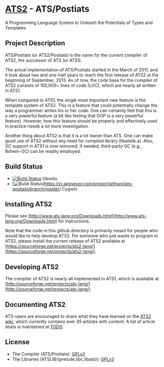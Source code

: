 # [ATS2](http://www.ats-lang.org/) - ATS/Postiats

A Programming Language System to Unleash the Potentials of Types and Templates

## Project Description

ATS/Postiats (or ATS2/Postiats) is the name for the current compiler of
ATS2, the successor of ATS (or ATS1).

The actual implementation of ATS/Postiats started in the March of 2011, and
it took about two and one-half years to reach the first release of ATS2 at
the beginning of September, 2013. As of now, the code base for the compiler
of ATS2 consists of 150,000+ lines of code (LOC), which are nearly all
written in ATS1.

When compared to ATS1, the single most important new feature is the
template system of ATS2. This is a feature that could potentially change
the way a programmer writes his or her code. One can certainly feel that
this is a very powerful feature (a bit like feeling that OOP is a very
powerful feature). However, how this feature should be properly and
effectively used in practice needs a lot more investigation.

Another thing about ATS2 is that it is a lot leaner than ATS. One can make
good use of ATS2 without any need for compiled library (libatslib.a). Also,
GC support in ATS1 is now removed; if needed, third-party GC (e.g.,
Bohem-GC) can be readily employed.

## Build Status

* [![Build Status](https://travis-ci.org/githwxi/ATS-Postiats.svg?branch=master)](https://travis-ci.org/githwxi/ATS-Postiats) Ubuntu
* [![Build Status](https://ci.appveyor.com/api/projects/status/github/githwxi/ats-postiats?branch=master&svg=true)(https://ci.appveyor.com/project/githwxi/ats-postiats/branch/master) Cygwin

## Installing ATS2

Please see
[http://www.ats-lang.org/Downloads.html](http://www.ats-lang.org/Downloads.html) for
instructions.

Note that the code in this github directory is primarily meant for people
who would like to help develop ATS2. For someone who just wants to program
in ATS2, please install the current release of ATS2 available at
[https://sourceforge.net/projects/ats2-lang/](https://sourceforge.net/projects/ats2-lang/).

## Developing ATS2

The compiler of ATS2 is nearly all implemented in ATS1, which is available
at [http://sourceforge.net/projects/ats-lang/](http://sourceforge.net/projects/ats-lang/).

## Documenting ATS2

ATS-users are encouraged to share what they have learned on the
[ATS2 wiki](https://github.com/githwxi/ATS-Postiats/wiki), which currently
contains over 45 articles with content.  A list of article stubs is
maintained at [TODO](https://github.com/githwxi/ATS-Postiats/wiki/TODO).


## License

* The Compiler (ATS/Postiats):
  [GPLv3](https://github.com/githwxi/ATS-Postiats/blob/master/COPYING-gpl-3.0.txt)
* The Libraries (ATSLIB/{prelude,libc,libats}):
  [GPLv3](https://github.com/githwxi/ATS-Postiats/blob/master/COPYING-gpl-3.0.txt)
